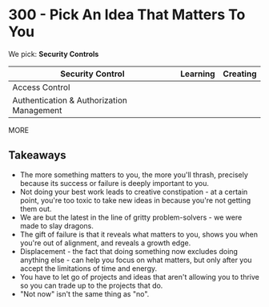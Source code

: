 # 300 - Pick An Idea That Matters To You

We pick: **Security Controls**

| Security Control | Learning | Creating |
| --- | --- | --- | 
| Access Control | | |
| Authentication & Authorization Management |  |  |

MORE

## Takeaways

- The more something matters to you, the more you'll thrash, precisely because its success or failure is deeply important to you.
- Not doing your best work leads to creative constipation - at a certain point, you're too toxic to take new ideas in because you're not getting them out.
- We are but the latest in the line of gritty problem-solvers - we were made to slay dragons.
- The gift of failure is that it reveals what matters to you, shows you when you're out of alignment, and reveals a growth edge.
- Displacement - the fact that doing something now excludes doing anything else - can help you focus on what matters, but only after you accept the limitations of time and energy.
- You have to let go of projects and ideas that aren't allowing you to thrive so you can trade up to the projects that do.
- "Not now" isn't the same thing as "no".
